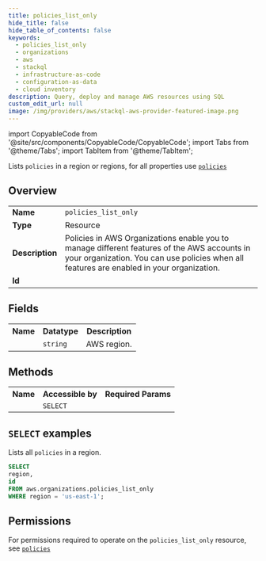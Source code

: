 ```yaml
---
title: policies_list_only
hide_title: false
hide_table_of_contents: false
keywords:
  - policies_list_only
  - organizations
  - aws
  - stackql
  - infrastructure-as-code
  - configuration-as-data
  - cloud inventory
description: Query, deploy and manage AWS resources using SQL
custom_edit_url: null
image: /img/providers/aws/stackql-aws-provider-featured-image.png
---
```


import CopyableCode from '@site/src/components/CopyableCode/CopyableCode';
import Tabs from '@theme/Tabs';
import TabItem from '@theme/TabItem';

Lists <code>policies</code> in a region or regions, for all properties use <a href="/providers/aws/serviceName/policies/"><code>policies</code></a>

## Overview
<table><tbody>
<tr><td><b>Name</b></td><td><code>policies_list_only</code></td></tr>
<tr><td><b>Type</b></td><td>Resource</td></tr>
<tr><td><b>Description</b></td><td>Policies in AWS Organizations enable you to manage different features of the AWS accounts in your organization. You can use policies when all features are enabled in your organization.</td></tr>
<tr><td><b>Id</b></td><td><CopyableCode code="aws.organizations.policies_list_only" /></td></tr>
</tbody></table>

## Fields
<table><tbody><tr><th>Name</th><th>Datatype</th><th>Description</th></tr><tr><td><CopyableCode code="region" /></td><td><code>string</code></td><td>AWS region.</td></tr>
</tbody></table>

## Methods

<table><tbody>
  <tr>
    <th>Name</th>
    <th>Accessible by</th>
    <th>Required Params</th>
  </tr>
  <tr>
    <td><CopyableCode code="list_resources" /></td>
    <td><code>SELECT</code></td>
    <td><CopyableCode code="region" /></td>
  </tr>
</tbody></table>

## `SELECT` examples
Lists all <code>policies</code> in a region.
```sql
SELECT
region,
id
FROM aws.organizations.policies_list_only
WHERE region = 'us-east-1';
```


## Permissions

For permissions required to operate on the <code>policies_list_only</code> resource, see <a href="/providers/aws/organizations/policies/#permissions"><code>policies</code></a>

